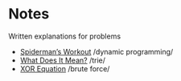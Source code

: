 # Notes
Written explanations for problems
* [Spiderman’s Workout](https://github.com/charlotte-zhuang/coding-problems/blob/main/notes/spidermans-workout.md) /dynamic programming/
* [What Does It Mean?](https://github.com/charlotte-zhuang/coding-problems/blob/main/notes/what-does-it-mean.md) /trie/
* [XOR Equation](https://github.com/charlotte-zhuang/coding-problems/blob/main/notes/xor-equation.md) /brute force/